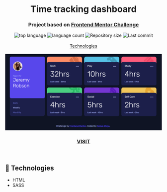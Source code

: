 <h1 align="center">
  Time tracking dashboard
</h1>

<h3 align="center">
<strong>Project based on <a href="https://www.frontendmentor.io/challenges" target="_blank">Frontend Mentor Challenge </a></strong>
</h3>

<p align="center">

  <img alt="top language" src="https://img.shields.io/github/languages/top/rafashiga/frontendmentor-time-tracking?style=flat-square">
  <img alt="language count" src="https://img.shields.io/github/languages/count/rafashiga/frontendmentor-time-tracking?style=flat-square">
  <img alt="Repository size" src="https://img.shields.io/github/repo-size/rafashiga/frontendmentor-time-tracking?style=flat-square">
  <img alt="Last commit" src="https://img.shields.io/github/last-commit/rafashiga/frontendmentor-time-tracking?style=flat-square">
  <br>
  <br>
  <a href="#space_invader-technologies">Technologies</a>
  <br>
  <br>
  <img src="./images/website.png" alt="website">
  <br>
  <a href="https://shiga-time-tracking.netlify.app/" target="_blank">
    <h3 align="center"><b>VISIT</b></h3>
  </a>
  <br>
</p>

## :space_invader: Technologies

- HTML
- SASS
